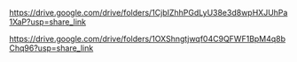 

https://drive.google.com/drive/folders/1CjbIZhhPGdLyU38e3d8wpHXJUhPa1XaP?usp=share_link

https://drive.google.com/drive/folders/1OXShngtjwqf04C9QFWF1BpM4q8bChq96?usp=share_link

